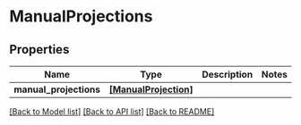 # ManualProjections


## Properties
Name | Type | Description | Notes
------------ | ------------- | ------------- | -------------
**manual_projections** | [**[ManualProjection]**](ManualProjection.md) |  | 

[[Back to Model list]](../README.md#documentation-for-models) [[Back to API list]](../README.md#documentation-for-api-endpoints) [[Back to README]](../README.md)


